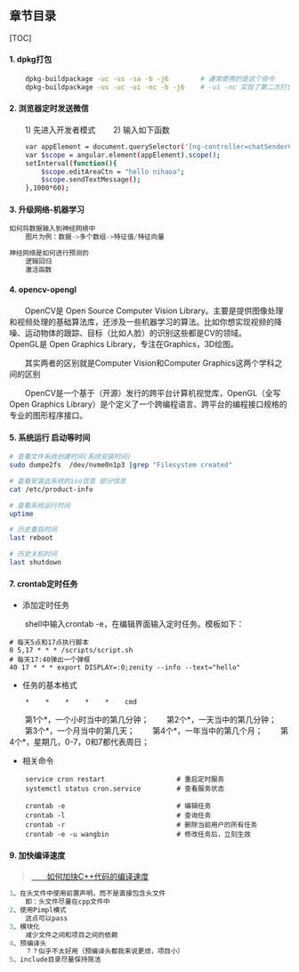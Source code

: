 
## 章节目录

[TOC]

#### 1. dpkg打包

```bash
    dpkg-buildpackage -uc -us -sa -b -j6        # 通常使用的是这个命令
    dpkg-buildpackage -us -uc -ui -nc -b -j6    # -ui -nc 实现了第二次打包是在第一次的基础上? 和make有点像
```

#### 2. 浏览器定时发送微信

&emsp;&emsp;1) 先进入开发者模式
&emsp;&emsp;2) 输入如下函数
```bash
    var appElement = document.querySelector('[ng-controller=chatSenderController]');
    var $scope = angular.element(appElement).scope();
    setInterval(function(){
        $scope.editAreaCtn = "hello nihaoa";
        $scope.sendTextMessage();
    },1000*60);
```

#### 3. 升级网络-机器学习

```cpp
如何将数据输入到神经网络中
    图片为例：数据->多个数组->特征值/特征向量

神经网络是如何进行预测的
    逻辑回归
    激活函数
```

#### 4. opencv-opengl

&emsp;&emsp;OpenCV是 Open Source Computer Vision Library。主要是提供图像处理和视频处理的基础算法库，还涉及一些机器学习的算法。比如你想实现视频的降噪、运动物体的跟踪、目标（比如人脸）的识别这些都是CV的领域。
&emsp;&emsp;OpenGL是 Open Graphics Library，专注在Graphics，3D绘图。

&emsp;&emsp;其实两者的区别就是Computer Vision和Computer Graphics这两个学科之间的区别

&emsp;&emsp;OpenCV是一个基于（开源）发行的跨平台计算机视觉库，OpenGL（全写Open Graphics Library）是个定义了一个跨编程语言、跨平台的编程接口规格的专业的图形程序接口。

#### 5. 系统运行 启动等时间

```bash
# 查看文件系统创建时间(系统安装时间)
sudo dumpe2fs  /dev/nvme0n1p3 |grep "Filesystem created"

# 查看安装此系统的iso信息 部分信息
cat /etc/product-info

# 查看系统运行时间
uptime

# 历史重启时间
last reboot

# 历史关机时间
last shutdown
```

#### 7. crontab定时任务

+ 添加定时任务

&emsp;&emsp;shell中输入crontab -e，在编辑界面输入定时任务。模板如下：

```shell
# 每天5点和17点执行脚本
0 5,17 * * * /scripts/script.sh
# 每天17:40弹出一个弹框
40 17 * * * export DISPLAY=:0;zenity --info --text="hello"
```

+ 任务的基本格式

```shell
    *    *    *    *    *    cmd
```

&emsp;&emsp;第1个*，一个小时当中的第几分钟；
&emsp;&emsp;第2个*，一天当中的第几分钟；
&emsp;&emsp;第3个*，一个月当中的第几天；
&emsp;&emsp;第4个*，一年当中的第几个月；
&emsp;&emsp;第4个*，星期几，0-7，0和7都代表周日；

+ 相关命令

```shell
    service cron restart                  # 重启定时服务
    systemctl status cron.service         # 查看服务状态

    crontab -e                            # 编辑任务        
    crontab -l                            # 查询任务
    crontab -r                            # 删除当前用户的所有任务
    crontab -e -u wangbin                 # 修改任务后，立刻生效
```

#### 9. 加快编译速度

> [&emsp;&emsp;如何加快C++代码的编译速度](https://zhuanlan.zhihu.com/p/29346995)  

```cpp
1、在头文件中使用前置声明，而不是直接包含头文件
    即：头文件尽量在cpp文件中
2、使用Pimpl模式
    这点可以pass
3、模块化
    减少文件之间和项目之间的依赖
4、预编译头
    ？？似乎不太好用（预编译头都我来说更烦，项目小）
5、include目录尽量保持简洁
```


